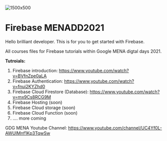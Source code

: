 ![1500x500](https://user-images.githubusercontent.com/15148391/111056571-6b4cf380-8499-11eb-92e5-bee0e059a2e8.jpeg)


# Firebase MENADD2021

Hello brilliant developer.
This is for you to get started with Firebase.

All courses files for Firebase tutorials within Google MENA digtal days 2021.

**Tutroials:**
1. Firebase introduction: https://www.youtube.com/watch?v=BVfnZpe0aLA
2. Firebase Authentication: https://www.youtube.com/watch?v=fnui2KYZhd0
3. Firebase Cloud Firestore (Database): https://www.youtube.com/watch?v=mx9Cs8RCG9M
4. Firebase Hosting (soon)
5. Firebase Cloud storage (soon)
6. Firebase Cloud Function (soon)
7. .... more coming






GDG MENA Youtube Channel: https://www.youtube.com/channel/UC4Yf0L-AWUIMnf1Kp3TqwSw
